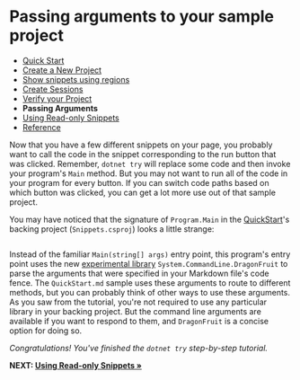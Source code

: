 # Passing arguments to your sample project

- [Quick Start](./QuickStart.md)
- [Create a New Project](./NewProject.md)
- [Show snippets using regions](./Regions.md)
- [Create Sessions](./Sessions.md)
- [Verify your Project](./Verify.md)
- **Passing Arguments**
- [Using Read-only Snippets](./ReadOnlySnippets.md)
- [Reference](./Reference.md)

Now that you have a few different snippets on your page, you probably want to call the code in the snippet corresponding to the run button that was clicked. Remember, `dotnet try` will replace some code and then invoke your program's `Main` method. But you may not want to run all of the code in your program for every button. If you can switch code paths based on which button was clicked, you can get a lot more use out of that sample project.

You may have noticed that the signature of `Program.Main` in the [QuickStart](./QuickStart.md)'s backing project (`Snippets.csproj`) looks a little strange:

```cs --editable false --region Main --source-file ./Snippets/SnippetRunner/Program.cs --project ./Snippets/SnippetRunner/Snippets.csproj
```

Instead of the familiar `Main(string[] args)` entry point, this program's entry point uses the new [experimental library](https://github.com/dotnet/command-line-api/wiki/DragonFruit-overview) `System.CommandLine.DragonFruit` to parse the arguments that were specified in your Markdown file's code fence. The `QuickStart.md` sample uses these arguments to route to different methods, but you can probably think of other ways to use these arguments. As you saw from the tutorial, you're not required to use any particular library in your backing project. But the command line arguments are available if you want to respond to them, and `DragonFruit` is a concise option for doing so.

_Congratulations! You've finished the `dotnet try` step-by-step tutorial._

**NEXT: [Using Read-only Snippets &raquo;](./ReadOnlySnippets.md)**
